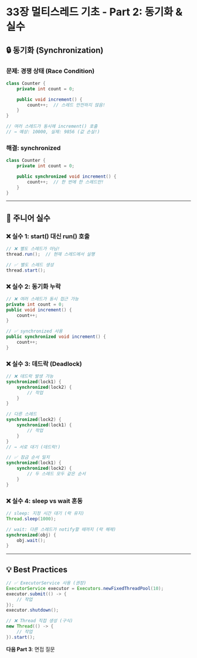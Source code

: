 # 33장 멀티스레드 기초 - Part 2: 동기화 & 실수

## 🔒 동기화 (Synchronization)

### 문제: 경쟁 상태 (Race Condition)
```java
class Counter {
    private int count = 0;

    public void increment() {
        count++;  // 스레드 안전하지 않음!
    }
}

// 여러 스레드가 동시에 increment() 호출
// → 예상: 10000, 실제: 9856 (값 손실!)
```

### 해결: synchronized
```java
class Counter {
    private int count = 0;

    public synchronized void increment() {
        count++;  // 한 번에 한 스레드만!
    }
}
```

---

## 🚨 주니어 실수

### ❌ 실수 1: start() 대신 run() 호출
```java
// ❌ 별도 스레드가 아님!
thread.run();  // 현재 스레드에서 실행

// ✅ 별도 스레드 생성
thread.start();
```

### ❌ 실수 2: 동기화 누락
```java
// ❌ 여러 스레드가 동시 접근 가능
private int count = 0;
public void increment() {
    count++;
}

// ✅ synchronized 사용
public synchronized void increment() {
    count++;
}
```

### ❌ 실수 3: 데드락 (Deadlock)
```java
// ❌ 데드락 발생 가능
synchronized(lock1) {
    synchronized(lock2) {
        // 작업
    }
}

// 다른 스레드
synchronized(lock2) {
    synchronized(lock1) {
        // 작업
    }
}
// → 서로 대기 (데드락!)

// ✅ 잠금 순서 일치
synchronized(lock1) {
    synchronized(lock2) {
        // 두 스레드 모두 같은 순서
    }
}
```

### ❌ 실수 4: sleep vs wait 혼동
```java
// sleep: 지정 시간 대기 (락 유지)
Thread.sleep(1000);

// wait: 다른 스레드가 notify할 때까지 (락 해제)
synchronized(obj) {
    obj.wait();
}
```

---

## 💡 Best Practices

```java
// ✅ ExecutorService 사용 (권장)
ExecutorService executor = Executors.newFixedThreadPool(10);
executor.submit(() -> {
    // 작업
});
executor.shutdown();

// ❌ Thread 직접 생성 (구식)
new Thread(() -> {
    // 작업
}).start();
```

**다음 Part 3**: 면접 질문
